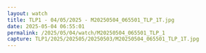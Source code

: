 ```yaml
---
layout: watch
title: TLP1 - 04/05/2025 - M20250504_065501_TLP_1T.jpg
date: 2025-05-04 06:55:01
permalink: /2025/05/04/watch/M20250504_065501_TLP_1
capture: TLP1/2025/202505/20250503/M20250504_065501_TLP_1T.jpg
---
```

